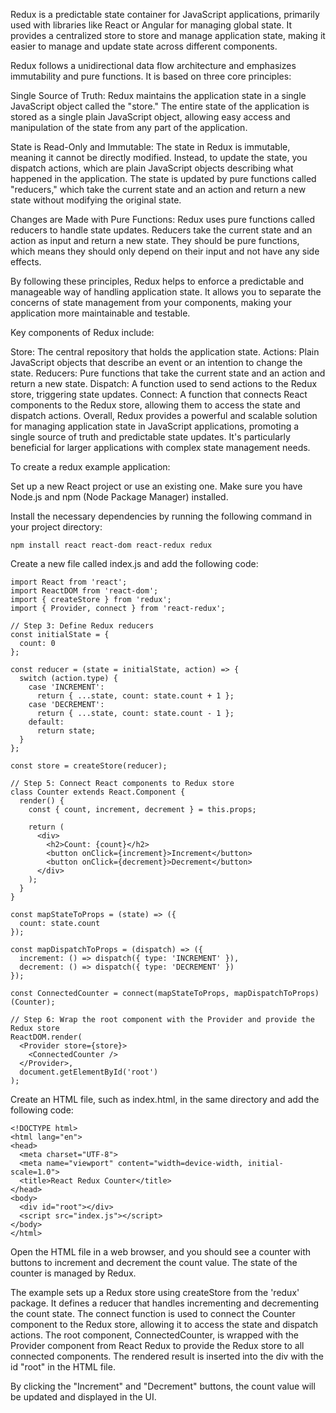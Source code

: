 Redux is a predictable state container for JavaScript applications, primarily used with libraries like React or Angular for managing global state. It provides a centralized store to store and manage application state, making it easier to manage and update state across different components.

Redux follows a unidirectional data flow architecture and emphasizes immutability and pure functions. It is based on three core principles:

Single Source of Truth: Redux maintains the application state in a single JavaScript object called the "store." The entire state of the application is stored as a single plain JavaScript object, allowing easy access and manipulation of the state from any part of the application.

State is Read-Only and Immutable: The state in Redux is immutable, meaning it cannot be directly modified. Instead, to update the state, you dispatch actions, which are plain JavaScript objects describing what happened in the application. The state is updated by pure functions called "reducers," which take the current state and an action and return a new state without modifying the original state.

Changes are Made with Pure Functions: Redux uses pure functions called reducers to handle state updates. Reducers take the current state and an action as input and return a new state. They should be pure functions, which means they should only depend on their input and not have any side effects.

By following these principles, Redux helps to enforce a predictable and manageable way of handling application state. It allows you to separate the concerns of state management from your components, making your application more maintainable and testable.

Key components of Redux include:

Store: The central repository that holds the application state.
Actions: Plain JavaScript objects that describe an event or an intention to change the state.
Reducers: Pure functions that take the current state and an action and return a new state.
Dispatch: A function used to send actions to the Redux store, triggering state updates.
Connect: A function that connects React components to the Redux store, allowing them to access the state and dispatch actions.
Overall, Redux provides a powerful and scalable solution for managing application state in JavaScript applications, promoting a single source of truth and predictable state updates. It's particularly beneficial for larger applications with complex state management needs.

To create a redux example application:

Set up a new React project or use an existing one. Make sure you have Node.js and npm (Node Package Manager) installed.

Install the necessary dependencies by running the following command in your project directory:
```
npm install react react-dom react-redux redux
```

Create a new file called index.js and add the following code:
```
import React from 'react';
import ReactDOM from 'react-dom';
import { createStore } from 'redux';
import { Provider, connect } from 'react-redux';

// Step 3: Define Redux reducers
const initialState = {
  count: 0
};

const reducer = (state = initialState, action) => {
  switch (action.type) {
    case 'INCREMENT':
      return { ...state, count: state.count + 1 };
    case 'DECREMENT':
      return { ...state, count: state.count - 1 };
    default:
      return state;
  }
};

const store = createStore(reducer);

// Step 5: Connect React components to Redux store
class Counter extends React.Component {
  render() {
    const { count, increment, decrement } = this.props;

    return (
      <div>
        <h2>Count: {count}</h2>
        <button onClick={increment}>Increment</button>
        <button onClick={decrement}>Decrement</button>
      </div>
    );
  }
}

const mapStateToProps = (state) => ({
  count: state.count
});

const mapDispatchToProps = (dispatch) => ({
  increment: () => dispatch({ type: 'INCREMENT' }),
  decrement: () => dispatch({ type: 'DECREMENT' })
});

const ConnectedCounter = connect(mapStateToProps, mapDispatchToProps)(Counter);

// Step 6: Wrap the root component with the Provider and provide the Redux store
ReactDOM.render(
  <Provider store={store}>
    <ConnectedCounter />
  </Provider>,
  document.getElementById('root')
);
```

Create an HTML file, such as index.html, in the same directory and add the following code:
```
<!DOCTYPE html>
<html lang="en">
<head>
  <meta charset="UTF-8">
  <meta name="viewport" content="width=device-width, initial-scale=1.0">
  <title>React Redux Counter</title>
</head>
<body>
  <div id="root"></div>
  <script src="index.js"></script>
</body>
</html>
```

Open the HTML file in a web browser, and you should see a counter with buttons to increment and decrement the count value. The state of the counter is managed by Redux.

The example sets up a Redux store using createStore from the 'redux' package. It defines a reducer that handles incrementing and decrementing the count state. The connect function is used to connect the Counter component to the Redux store, allowing it to access the state and dispatch actions. The root component, ConnectedCounter, is wrapped with the Provider component from React Redux to provide the Redux store to all connected components. The rendered result is inserted into the div with the id "root" in the HTML file.

By clicking the "Increment" and "Decrement" buttons, the count value will be updated and displayed in the UI.

